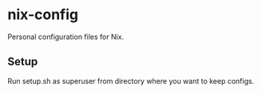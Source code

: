 # nix-config

Personal configuration files for Nix.

## Setup

Run setup.sh as superuser from directory where you want to keep configs.

